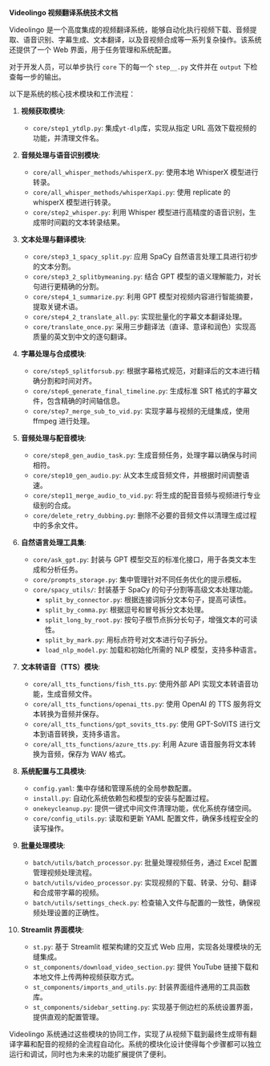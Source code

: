**Videolingo 视频翻译系统技术文档**

Videolingo 是一个高度集成的视频翻译系统，能够自动化执行视频下载、音频提取、语音识别、字幕生成、文本翻译，以及音视频合成等一系列复杂操作。该系统还提供了一个 Web 界面，用于任务管理和系统配置。

对于开发人员，可以单步执行 `core` 下的每一个 `step__.py` 文件并在 `output` 下检查每一步的输出。

以下是系统的核心技术模块和工作流程：

1. **视频获取模块**:
   - `core/step1_ytdlp.py`: 集成`yt-dlp`库，实现从指定 URL 高效下载视频的功能，并清理文件名。

2. **音频处理与语音识别模块**:
   - `core/all_whisper_methods/whisperX.py`: 使用本地 WhisperX 模型进行转录。
   - `core/all_whisper_methods/whisperXapi.py`: 使用 replicate 的 whisperX 模型进行转录。
   - `core/step2_whisper.py`: 利用 Whisper 模型进行高精度的语音识别，生成带时间戳的文本转录结果。

3. **文本处理与翻译模块**:
   - `core/step3_1_spacy_split.py`: 应用 SpaCy 自然语言处理工具进行初步的文本分割。
   - `core/step3_2_splitbymeaning.py`: 结合 GPT 模型的语义理解能力，对长句进行更精确的分割。
   - `core/step4_1_summarize.py`: 利用 GPT 模型对视频内容进行智能摘要，提取关键术语。
   - `core/step4_2_translate_all.py`: 实现批量化的字幕文本翻译处理。
   - `core/translate_once.py`: 采用三步翻译法（直译、意译和润色）实现高质量的英文到中文的逐句翻译。

4. **字幕处理与合成模块**:
   - `core/step5_splitforsub.py`: 根据字幕格式规范，对翻译后的文本进行精确分割和时间对齐。
   - `core/step6_generate_final_timeline.py`: 生成标准 SRT 格式的字幕文件，包含精确的时间轴信息。
   - `core/step7_merge_sub_to_vid.py`: 实现字幕与视频的无缝集成，使用 ffmpeg 进行处理。

5. **音频处理与配音模块**:
   - `core/step8_gen_audio_task.py`: 生成音频任务，处理字幕以确保与时间相符。
   - `core/step10_gen_audio.py`: 从文本生成音频文件，并根据时间调整语速。
   - `core/step11_merge_audio_to_vid.py`: 将生成的配音音频与视频进行专业级别的合成。
   - `core/delete_retry_dubbing.py`: 删除不必要的音频文件以清理生成过程中的多余文件。

6. **自然语言处理工具集**:
   - `core/ask_gpt.py`: 封装与 GPT 模型交互的标准化接口，用于各类文本生成和分析任务。
   - `core/prompts_storage.py`: 集中管理针对不同任务优化的提示模板。
   - `core/spacy_utils/`: 封装基于 SpaCy 的句子分割等高级文本处理功能。
     - `split_by_connector.py`: 根据连接词拆分文本句子，提高可读性。
     - `split_by_comma.py`: 根据逗号和冒号拆分文本处理。
     - `split_long_by_root.py`: 按句子根节点拆分长句子，增强文本的可读性。
     - `split_by_mark.py`: 用标点符号对文本进行句子拆分。
     - `load_nlp_model.py`: 加载和初始化所需的 NLP 模型，支持多种语言。

7. **文本转语音（TTS）模块**:
   - `core/all_tts_functions/fish_tts.py`: 使用外部 API 实现文本转语音功能，生成音频文件。
   - `core/all_tts_functions/openai_tts.py`: 使用 OpenAI 的 TTS 服务将文本转换为音频并保存。
   - `core/all_tts_functions/gpt_sovits_tts.py`: 使用 GPT-SoVITS 进行文本到语音转换，支持多语言。
   - `core/all_tts_functions/azure_tts.py`: 利用 Azure 语音服务将文本转换为音频，保存为 WAV 格式。

8. **系统配置与工具模块**:
   - `config.yaml`: 集中存储和管理系统的全局参数配置。
   - `install.py`: 自动化系统依赖包和模型的安装与配置过程。
   - `onekeycleanup.py`: 提供一键式中间文件清理功能，优化系统存储空间。
   - `core/config_utils.py`: 读取和更新 YAML 配置文件，确保多线程安全的读写操作。

9. **批量处理模块**:
   - `batch/utils/batch_processor.py`: 批量处理视频任务，通过 Excel 配置管理视频处理流程。
   - `batch/utils/video_processor.py`: 实现视频的下载、转录、分句、翻译和合成带字幕的视频。
   - `batch/utils/settings_check.py`: 检查输入文件与配置的一致性，确保视频处理设置的正确性。

10. **Streamlit 界面模块**:
    - `st.py`: 基于 Streamlit 框架构建的交互式 Web 应用，实现各处理模块的无缝集成。
    - `st_components/download_video_section.py`: 提供 YouTube 链接下载和本地文件上传两种视频获取方式。
    - `st_components/imports_and_utils.py`: 封装界面组件通用的工具函数库。
    - `st_components/sidebar_setting.py`: 实现基于侧边栏的系统设置界面，提供直观的配置管理。

Videolingo 系统通过这些模块的协同工作，实现了从视频下载到最终生成带有翻译字幕和配音的视频的全流程自动化。系统的模块化设计使得每个步骤都可以独立运行和调试，同时也为未来的功能扩展提供了便利。
